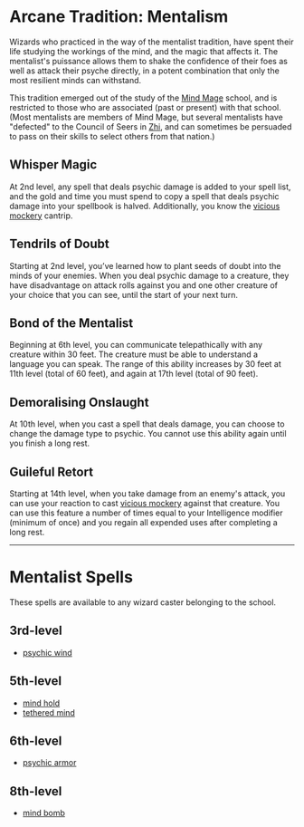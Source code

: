 # Arcane Tradition: Mentalism
Wizards who practiced in the way of the mentalist tradition, have spent their life studying the workings of the mind, and the magic that affects it. The mentalist's puissance allows them to shake the confidence of their foes as well as attack their psyche directly, in a potent combination that only the most resilient minds can withstand.

This tradition emerged out of the study of the [Mind Mage](../../Organizations/MageSchools/MindMage.md) school, and is restricted to those who are associated (past or present) with that school. (Most mentalists are members of Mind Mage, but several mentalists have "defected" to the Council of Seers in [Zhi](../../Nations/Zhi.md), and can sometimes be persuaded to pass on their skills to select others from that nation.)

## Whisper Magic
At 2nd level, any spell that deals psychic damage is added to your spell list, and the gold and time you must spend to copy a spell that deals psychic damage into your spellbook is halved. Additionally, you know the [vicious mockery]() cantrip.

## Tendrils of Doubt
Starting at 2nd level, you’ve learned how to plant seeds of doubt into the minds of your enemies. When you deal psychic damage to a creature, they have disadvantage on attack rolls against you and one other creature of your choice that you can see, until the start of your next turn.

## Bond of the Mentalist
Beginning at 6th level, you can communicate telepathically with any creature within 30 feet. The creature must be able to understand a language you can speak. The range of this ability increases by 30 feet at 11th level (total of 60 feet), and again at 17th level (total
of 90 feet).

## Demoralising Onslaught
At 10th level, when you cast a spell that deals damage, you can choose to change the damage type to psychic. You cannot use this ability again until you finish a long rest.

## Guileful Retort
Starting at 14th level, when you take damage from an enemy's attack, you can use your reaction to cast [vicious mockery]() against that creature. You can use this feature a number of times equal to your Intelligence modifier (minimum of once) and you regain all expended uses after completing a long rest.

---

# Mentalist Spells
These spells are available to any wizard caster belonging to the school.

## 3rd-level
* [psychic wind](/Magic/Spells/psychic-wind.md)

## 5th-level
* [mind hold](/Magic/Spells/mind-hold.md)
* [tethered mind](/Magic/Spells/tethered-mind.md)

## 6th-level
* [psychic armor](/Magic/Spells/psychic-armor.md)

## 8th-level
* [mind bomb](/Magic/Spells/mind-bomb.md)

